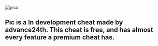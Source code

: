 ![picx](https://cdn.discordapp.com/attachments/779964208019537960/890777707036696606/Picxlogo.png)

## Pic is a **In development** cheat made by **advance24th**. This cheat is free, and has almost every feature a premium cheat has.
